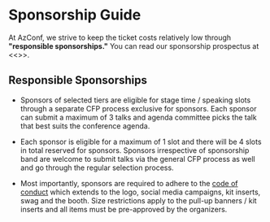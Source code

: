 # Sponsorship Guide

At AzConf, we strive to keep the ticket costs relatively low through **"responsible sponsorships."** You can read our sponsorship prospectus at <<>>.

## Responsible Sponsorships

- Sponsors of selected tiers are eligible for stage time / speaking slots through a separate CFP process exclusive for sponsors. Each sponsor can submit a maximum of 3 talks and agenda committee picks the talk that best suits the conference agenda.

- Each sponsor is eligible for a maximum of 1 slot and there will be 4 slots in total reserved for sponsors. Sponsors irrespective of sponsorship band are welcome to submit talks via the general CFP process as well and go through the regular selection process.

- Most importantly, sponsors are required to adhere to the [code of conduct](../CODE_OF_CONDUCT.md) which extends to the logo, social media campaigns, kit inserts, swag and the booth. Size restrictions apply to the pull-up banners / kit inserts and all items must be pre-approved by the organizers.
